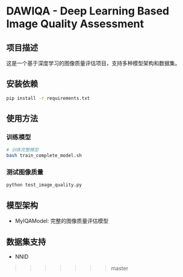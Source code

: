 # DAWIQA - Deep Learning Based Image Quality Assessment

## 项目描述
这是一个基于深度学习的图像质量评估项目，支持多种模型架构和数据集。

## 安装依赖
```bash
pip install -r requirements.txt
```

## 使用方法

### 训练模型
```bash
# 训练完整模型
bash train_complete_model.sh

```

### 测试图像质量
```bash
python test_image_quality.py
```

## 模型架构
- MyIQAModel: 完整的图像质量评估模型


## 数据集支持
- NNID
>>>>>>> master
